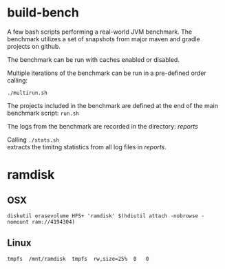 # build-bench

A few bash scripts performing a real-world JVM benchmark. The benchmark utilizes a set of snapshots from major maven and gradle projects on github.

The benchmark can be run with caches enabled or disabled.

Multiple iterations of the benchmark can be run in a pre-defined order calling:
```
./multirun.sh
```

The projects included in the benchmark are defined at the end of the main benchmark script: ```run.sh```

The logs from the benchmark are recorded in the directory: *reports*

Calling ```./stats.sh```  
extracts the timitng statistics from all log files in *reports*.

# ramdisk
## OSX
```
diskutil erasevolume HFS+ 'ramdisk' $(hdiutil attach -nobrowse -nomount ram://4194304)
```

## Linux
```
tmpfs  /mnt/ramdisk  tmpfs  rw,size=25%  0   0
```
